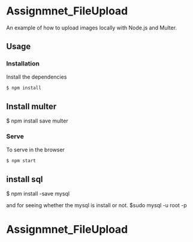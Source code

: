 # Assignmnet_FileUpload
An example of how to upload images locally with Node.js and Multer.


## Usage

### Installation

Install the dependencies

```sh
$ npm install
```

## Install multer
$ npm install save multer

### Serve
To serve in the browser

```sh
$ npm start
```

## install sql
$ npm install -save mysql

and for seeing whether the mysql is install or not.
$sudo mysql -u root -p





# Assignmnet_FileUpload

